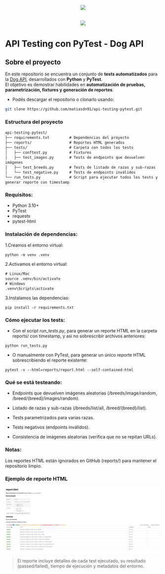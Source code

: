 <p align="center">
  <a href="https://www.linkedin.com/in/matias-damian-nazadek/"><img src="https://img.shields.io/badge/Matias%20Nazadek-LinkedIn-informational" style="max-height: 300px;" style="max-height: 300px;"></a>
</p>
<br>
<div align="center">
    <a href="https://docs.pytest.org/en/stable/"><img src="https://encrypted-tbn0.gstatic.com/images?q=tbn:ANd9GcT53FNUfoJOMmuxHw_461WuMi5GZ7nQHoRjtg&s" /></a>
</div>

# API Testing con PyTest - Dog API

## Sobre el proyecto

En este repositorio se encuentra un conjunto de **tests automatizados** para la [Dog API](https://dog.ceo/dog-api/), desarrollados con **Python** y **PyTest**.  
El objetivo es demostrar habilidades en **automatización de pruebas, parametrización, fixtures y generación de reportes**.

- Podés descargar el repositorio o clonarlo usando:

```bash
git clone https://github.com/matiasdn91/api-testing-pytest.git
```
### Estructura del proyecto

```text
api-testing-pytest/
├── requirements.txt         # Dependencias del proyecto
├── reports/                 # Reportes HTML generados
├── tests/                   # Carpeta con todos los tests
│   ├── conftest.py          # Fixtures
│   ├── test_images.py       # Tests de endpoints que devuelven imágenes
│   ├── test_breeds.py       # Tests de listado de razas y sub-razas
│   └── test_negative.py     # Tests de endpoints inválidos
└── run_tests.py             # Script para ejecutar todos los tests y generar reporte con timestamp
```
### Requisitos:

- Python 3.10+
- PyTest
- requests
- pytest-html

### Instalación de dependencias:

1.Creamos el entorno virtual:
```
python -m venv .venv
```
2.Activamos el entorno virtual:
```
# Linux/Mac
source .venv/bin/activate
# Windows
.venv\Scripts\activate
```
3.Instalamos las dependencias:
```
pip install -r requirements.txt
```  

### Cómo ejecutar los tests:
- Con el script *run_tests.py*, para generar un reporte HTML en la carpeta reports/ con timestamp, y asi no sobrescribir archivos anteriores:
```
python run_tests.py
```
- O manualmente con PyTest, para generar un único reporte HTML sobrescribiendo el reporte existente:
```
pytest -v --html=reports/report.html --self-contained-html
```
### Qué se está testeando:

- Endpoints que devuelven imágenes aleatorias (/breeds/image/random, /breed/{breed}/images/random).

- Listado de razas y sub-razas (/breeds/list/all, /breed/{breed}/list).

- Tests parametrizados para varias razas.

- Tests negativos (endpoints inválidos).

- Consistencia de imágenes aleatorias (verifica que no se repitan URLs).

### Notas:

Los reportes HTML están ignorados en GitHub (reports/) para mantener el repositorio limpio.

### Ejemplo de reporte HTML

<p align="center">
  <img src="images/report_example.png" alt="Reporte HTML de pytest" width="800">
</p>

> El reporte incluye detalles de cada test ejecutado, su resultado (passed/failed), tiempo de ejecución y metadatos del entorno.